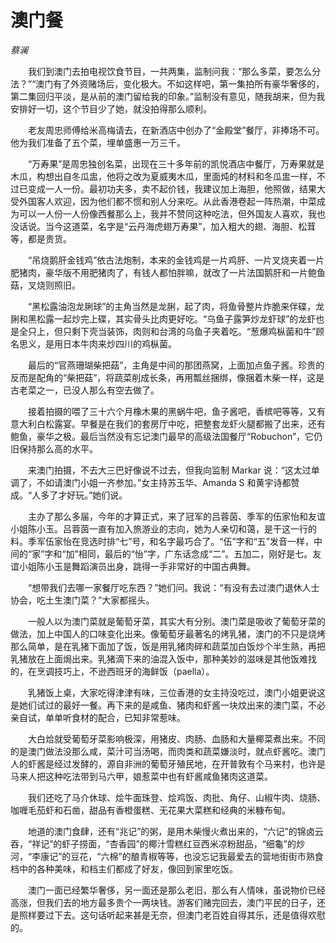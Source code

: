 # 澳门餐

*蔡澜*

　　我们到澳门去拍电视饮食节目，一共两集，监制问我：“那么多菜，要怎么分法？”“澳门有了外资赌场后，变化极大。不如这样吧，第一集拍所有豪华奢侈的，第二集回归平淡，是从前的澳门留给我的印象。”监制没有意见，随我胡来，但为我安排好一切，这个节目少了她，就没拍得那么顺利。

　　老友周忠师傅给米高梅请去，在新酒店中创办了“金殿堂”餐厅，非捧场不可。他为我们准备了五个菜，埋单盛惠一万三千。

　　“万寿果”是周忠独创名菜，出现在三十多年前的凯悦酒店中餐厅，万寿果就是木瓜，构想出自冬瓜盅，他将之改为夏威夷木瓜，里面炖的材料和冬瓜盅一样，不过已变成一人一份。最初功夫多，卖不起价钱，我建议加上海胆，他照做，结果大受外国客人欢迎，因为他们都不惯和别人分来吃。从此香港卷起一阵热潮，中菜成为可以一人份一人份像西餐那么上，我并不赞同这种吃法，但外国友人喜欢，我也没话说。当今这道菜，名字是“云丹海虎翅万寿果”，加入粗大的翅、海胆、松茸等，都是贵货。

　　“吊烧鹅肝金钱鸡”依古法炮制，本来的金钱鸡是一片鸡肝、一片叉烧夹着一片肥猪肉，豪华版不用肥猪肉了，有钱人都怕胖嘛，就改了一片法国鹅肝和一片鲍鱼菇，叉烧则照旧。

　　“黑松露油泡龙脷球”的主角当然是龙脷，起了肉，将鱼骨整片炸脆来伴碟，龙脷和黑松露一起炒完上碟，其实骨头比肉更好吃。“乌鱼子露笋炒龙虾球”的龙虾也是全只上，但只剩下壳当装饰，肉则和台湾的乌鱼子夹着吃。“葱爆鸡枞菌和牛”顾名思义，是用日本牛肉来炒四川的鸡枞菌。

　　最后的“官燕珊瑚柴把菇”，主角是中间的那团燕窝，上面加点鱼子酱。珍贵的反而是配角的“柴把菇”，将蔬菜削成长条，再用瓢丝捆绑，像捆着木柴一样，这是古老菜之一，已没人那么有空去做了。

　　接着拍摄的喂了三十六个月橡木果的黑蜗牛吧，鱼子酱吧，香槟吧等等，又有意大利白松露宴。早餐是在我们的套房厅中吃，把整套龙虾火腿都搬了出来，还有鲍鱼，豪华之极。最后当然没有忘记澳门最早的高级法国餐厅“Robuchon”，它仍旧保持那么高的水平。

　　来澳门拍摄，不去大三巴好像说不过去，但我向监制 Markar 说：“这太过单调了，不如请澳门小姐一齐参加。”女主持苏玉华、Amanda S 和黄宇诗都赞成。“人多了才好玩。”她们说。

　　主办了那么多届，今年的才算正式，来了冠军的吕蓉茵、季军的伍家怡和友谊小姐陈小玉。吕蓉茵一直有加入旅游业的志向，她为人亲切和蔼，是干这一行的料。季军伍家怡在竞选时排“七”号，和名字最巧合了。“伍”字和“五”发音一样，中间的“家”字和“加”相同，最后的“怡”字，广东话念成“二”。五加二，刚好是七。友谊小姐陈小玉是舞蹈演员出身，跳得一手非常好的中国古典舞。

　　“想带我们去哪一家餐厅吃东西？”她们问。我说：“有没有去过澳门退休人士协会，吃土生澳门菜？”大家都摇头。

　　一般人以为澳门菜就是葡萄牙菜，其实大有分别。澳门菜是吸收了葡萄牙菜的做法，加上中国人的口味变化出来。像葡萄牙最著名的烤乳猪，澳门的不只是烧烤那么简单，是在乳猪下面加了饭，饭是用乳猪肉碎和蔬菜加白饭炒个半生熟，再把乳猪放在上面焗出来。乳猪滴下来的油混入饭中，那种美妙的滋味是其他饭难找的，在烹调技巧上，不逊西班牙的海鲜饭（paella）。

　　乳猪饭上桌，大家吃得津津有味，三位香港的女主持没吃过，澳门小姐更说这是她们试过的最好一餐。再下来的是咸鱼、猪肉和虾酱一块炆出来的澳门菜，不必亲自试，单单听食材的配合，已知非常惹味。

　　大白烚就受葡萄牙菜影响极深，用猪皮、肉肠、血肠和大量椰菜煮出来。不同的是澳门做法没那么咸，菜汁可当汤喝，而肉类和蔬菜嫌淡时，就点虾酱吃。澳门人的虾酱是经过发酵的，源自非洲的葡萄牙殖民地，在开普敦有个马来村，也许是马来人把这种吃法带到马六甲，娘惹菜中也有虾酱咸鱼猪肉这道菜。

　　我们还吃了马介休球、烩牛面珠登、烩鸡饭、肉批、角仔、山椒牛肉、烧肠、咖喱毛茄虾和石凿，甜品有香橙蛋糕、无花果大菜糕和经典的米糠布甸。

　　地道的澳门食肆，还有“兆记”的粥，是用木柴慢火煮出来的，“六记”的锦卤云吞，“祥记”的虾子捞面，“杏香园”的椰汁雪糕红豆西米凉粉甜品，“细龜”的炒河，“李康记”的豆花，“六棉”的酿青椒等等，也没忘记我最爱去的营地街街市熟食档中的各种美味，和档主们都成了好友，像回到家里吃饭。

　　澳门一面已经繁华奢侈，另一面还是那么老旧，那么有人情味，虽说物价已经高涨，但我们去的地方最多贵个一两块钱。游客们赌完回去，澳门平民的日子，还是照样要过下去。这句话听起来甚是无奈，但澳门老百姓自得其乐，还是值得欢慰的。